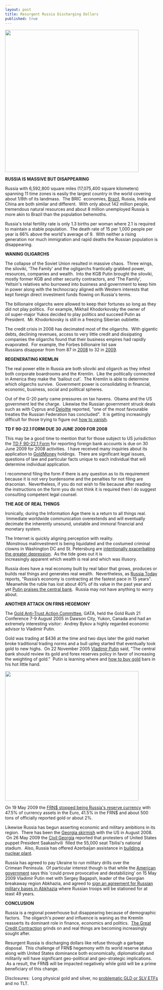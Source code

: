 ```yaml
---
layout: post
title: Resurgent Russia Discharging Dollars
published: true
---
```

<p><a href="http://www.runtogold.com" target="_blank"><img class="aligncenter" title="Russia building" src="{{ site.baseurl }}/images/Russia-Building.jpg" alt="" width="440" height="467" /></a></p>
<p><strong>RUSSIA IS MASSIVE BUT DISAPPEARING</strong></p>
<p>Russia with 6,592,800 square miles (17,075,400 square kilometers) spanning 11 time zones is easily the largest country in the world covering about 1/8th of its landmass.  The BRIC  economies, <a title="Brazil Bucking The Buck" href="http://www.runtogold.com/2009/05/brazil-bucking-the-buck/" target="_blank">Brazil</a>, Russia, India and China are both similar and different.  With only about 142 million people, tremendous natural resources and about 8 million unemployed Russia is more akin to Brazil than the population behemoths.</p>
<p>Russia's total fertility rate is only 1.3 births per woman where 2.1 is required to maintain a stable population.  The death rate of 15 per 1,000 people per year is 66% above the world's average of 9.  With neither a rising generation nor much immigration and rapid deaths the Russian population is disappearing.</p>
<p><strong>WANING OLIGARCHS</strong></p>
<p>The collapse of the Soviet Union resulted in massive chaos.  Three wings, the siloviki, 'The Family' and the ogligarchs frantically grabbed power, resources, companies and wealth.  Into the KGB Putin brought the siloviki, mostly former KGB and other security contractors, and 'The Family', Yeltsin's relatives who burrowed into business and government to keep him in power along with the technocracy aligned with Western interests that kept foreign direct investment funds flowing on Russia's terms.</p>
<p>The billionaire oligarchs were allowed to keep their fortunes so long as they did not play politics.  For example, Mikhail Khodorkovsky the owner of oil super-major Yukos decided to play politics and succeed Putin as President.  Mr. Khodorkovsky is still in a freezing Siberian oubliette.</p>
<p>The credit crisis in 2008 has decimated most of the oligarchs.  With gigantic debts, declining revenues, access to very little credit and dissipating companies the oligarchs found that their business empires had rapidly evaporated.  For example, the Forbes billionaire list saw Russians disappear from from 87 in <a title="Forbes Billionaire List in 2008" href="http://www.forbes.com/lists/2008/10/billionaires08_The-Worlds-Billionaires_Rank.html" target="_blank">2008</a> to 32 in <a title="Forbes Billionaire List in 2009" href="http://www.forbes.com/lists/2009/10/billionaires-2009-richest-people_The-Worlds-Billionaires_Rank.html" target="_blank">2009</a>.</p>
<p><strong>REGENERATING KREMLIN</strong></p>
<p>The real power elite in Russia are both siloviki and oligarch as they infest both corporate boardrooms and the Kremlin.  Like the politically connected in America they make the 'bailout cut'.  The Kremlin is able to determine which oligarchs survive.  Government power is consolidating in financial, economic, business, social and political spheres.</p>
<p>Out of the G-20 party came pressures on tax havens.  Obama and the US government led the charge.  Likewise the Russian government struck deals such as with Cyprus and <a title="Russia and Cyprus tax treaty" href="http://www.deloitte.com/dtt/alert/0,1002,cid%253D259432,00.html" target="_blank">Deloitte</a> reported, "one of the most favourable treaties the Russian Federation has concluded".  It is getting increasingly difficult for those trying to figure out <a title="how to vanish - protect personal and financial privacy" href="http://www.howtovanish.com" target="_blank">how to vanish</a>.</p>
<p><strong>TD F 90-22.1 FORM DUE 30 JUNE 2009 FOR 2008</strong></p>
<p>This may be a good time to mention that for those subject to US jurisdiction the <a href="http://www.irs.gov/pub/irs-pdf/f90221.pdf" target="_blank">TD F 90-22.1 Form</a> for reporting foreign bank accounts is due on 30 June 2009 for 2008 activities.  I have received many inquiries about its application to <a title="GoldMoney - how and where to buy gold and silver" href="http://www.runtogold.com/goldmoney" target="_blank">GoldMoney</a> holdings.  There are significant legal issues, questions of law and particular facts unique to each individual that will determine individual application.</p>
<p>I recommend filing the form if there is any question as to its requirement because it is not very burdensome and the penalties for not filing are draconian.  Nevertheless, if you do not wish to file because after reading the instructions on the form you do not think it is required then I do suggest consulting competent legal counsel.</p>
<p><strong>THE AGE OF REAL THINGS</strong></p>
<p>Ironically, during the Information Age there is a return to all things real.  Immediate worldwide communication overextends and will eventually decimate the inherently unsound, unstable and immoral financial and monetary system.</p>
<p>The Internet is quickly aligning perception with reality.  Monstrous malinvestment is being liquidated and the costumed criminal clowns in Washington DC and St. Petersburg are <a href="http://www.runtogold.com/2009/03/how-to-intentionally-exacerbate-the-greater-depression/" target="_blank">intentionally exacerbating the greater depression</a>.  As the tide goes out it is increasingly apparent which wealth is real and which was illusory.</p>
<p>Russia does have a real economy built by real labor that grows, produces or builds real things and generates real wealth.  Nevertheless, as <a title="Russia Today" href="http://www.russiatoday.ru/Business/2009-05-25/New_downturn_in_more_developed_economy_offers_different_opportunities.html" target="_blank">Russia Today</a> reports, "Russia’s economy is contracting at the fastest pace in 15 years".  Meanwhile the ruble has lost about 40% of its value in the past year and yet <a title="Putin praises ruble devaluation" href="http://en.rian.ru/business/20090127/119818035.html" target="_blank">Putin praises the central bank</a>.  Russia may not have anything to worry about.</p>
<p><strong>ANOTHER ATTACK ON FRN$ HEGEMONY</strong></p>
<p>The <a title="Gold Anti-Trust Action Committe - GATA" href="http://www.runtogold.com/2005/09/goldrush-21/" target="_blank">Gold Anti-Trust Action Committee</a>, GATA, held the Gold Rush 21 Conference 7-9 August 2005 in Dawson City, Yukon, Canada and had an extremely interesting visitor:  Andrey Bykov a highly regarded economic advisor to Vladimir Putin.</p>
<p>Gold was trading at $436 at the time and two days later the gold market broke traditional trading norms and a bull upleg started that eventually took gold to new highs.  On 22 November 2005 <a title="Vladimir Putin says to buy gold" href="http://www.kommersant.com/page.asp?id=635129" target="_blank">Vladimir Putin</a> said, "The central bank should review its gold and forex reserves policy in favor of increasing the weighting of gold."  Putin is learning where and <a title="where and how to buy gold and silver" href="http://www.runtogold.com/how-to-buy-gold-or-silver/" target="_blank">how to buy gold</a> bars in his hot little hand.</p>
<p><a title="Putin learning where and how to buy gold" href="http://www.runtogold.com/buy-gold" target="_blank"><img class="aligncenter" title="Putin fondling gold bars" src="{{ site.baseurl }}/images/Putin-Gold-Bars.jpg" alt="" width="440" height="425" /></a></p>
<p>On 19 May 2009 the <a title="Dollar stops being Russia reserve currency" href="http://english.pravda.ru/business/finance/19-05-2009/107581-dollar_russia-0" target="_blank">FRN$ stopped being Russia's reserve currency</a> with 47.5% of currency assets in the Euro, 41.5% in the FRN$ and about 500 tons of officially reported gold or about 2%.</p>
<p>Likewise Russia has begun asserting economic and military ambitions in its region.  There has been the <a href="http://www.runtogold.com/2009/02/kazakhstan-currency-goes-poof/" target="_blank">Georgia skirmish</a> with the US in August 2008.  On 26 May 2009 the <a title="Tblisi stadium protest" href="http://www.civil.ge/eng/article.php?id=20994" target="_blank">Civil Georgia</a> reported that protesters of United States puppet President Saakashvili  filled the 55,000 seat Tbilisi's national stadium.  Also, Russia has offered Azerbaijan assistance in <a title="Russia help Azerbaijan build a nuclear plant" href="http://www.tehrantimes.com/index_View.asp?code=195813" target="_blank">building a nuclear plant</a>.</p>
<p>Russia has agreed to pay Ukraine to run military drills over the Crimean Peninsula.  Of particular interest though is that while the <a href="http://www.america.gov/st/peacesec-english/2009/February/20090206114846dmslahrellek0.1649134.html" target="_blank">American government</a> says this 'could prove provocative and destabilizing' on 15 May 2009 Vladimir Putin met with Sergey Bagapsh, leader of the Georgian breakaway region Abkhazia, and agreed to <a title="Russian military bases in Abkhazia" href="http://en.rian.ru/world/20090514/155020258.html" target="_blank">sign an agreement for Russian military bases in Abkhazia</a> where Russian troops will be stationed for at least 49 years.</p>
<p><strong>CONCLUSION</strong></p>
<p>Russia is a regional powerhouse but disappearing because of demographic factors.  The oligarch's power and influence is waning as the Kremlin reasserts its dominant role in finance, economics and politics.  <a title="The Great Credit Contraction" href="http://www.creditcontraction.com" target="_blank">The Great Credit Contraction</a> grinds on and real things are becoming increasingly sought after.</p>
<p>Resurgent Russia is discharging dollars like refuse through a garbage disposal.  This challenge of FRN$ hegemony with its world reserve status along with United States dominance both economically, diplomatically and militarily will have significant geo-political and geo-strategic implications.  As a result, the FRN$ will be impacted negatively while gold will be a prime beneficiary of this change.</p>
<p>Disclosures:  Long physical gold and silver, no <a href="http://www.runtogold.com/2008/12/a-problem-with-gld-and-slv-etfs/" target="_blank">problematic GLD or SLV ETFs</a> and no TLT.</p>
